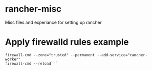 # rancher-misc
Misc files and experiance for setting up rancher

# Apply firewalld rules example
```firewall-cmd --zone="trusted" --permanent --add-source="xxx.xxx.xxx.xxx/32"
firewall-cmd --zone="trusted" --permanent --add-service="rancher-worker"
firewall-cmd --reload```
